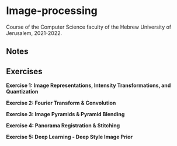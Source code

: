 # Image-processing
Course of the Computer Science faculty of the Hebrew University of Jerusalem, 2021-2022.


## Notes


## Exercises


**Exercise 1: Image Representations, Intensity Transformations, and Quantization**

**Exercise 2: Fourier Transform & Convolution** 

**Exercise 3: Image Pyramids & Pyramid Blending**

**Exercise 4: Panorama Registration & Stitching**

**Exercise 5: Deep Learning - Deep Style Image Prior**




